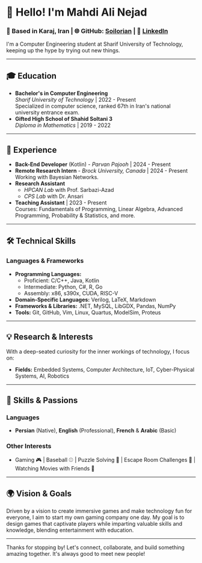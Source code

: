 # 👋 Hello! I'm Mahdi Ali Nejad

### 📍 Based in Karaj, Iran | 🌐 GitHub: [Soilorian](https://github.com/Soilorian) | 🔗 [LinkedIn](linkedin.com/in/mahdi-alinejad-ba97b6256)

I'm a Computer Engineering student at Sharif University of Technology, keeping up the hype by trying out new things.

---

## 🎓 Education

- **Bachelor's in Computer Engineering**  
  *Sharif University of Technology* | 2022 - Present  
  Specialized in computer science, ranked 67th in Iran's national university entrance exam.
- **Gifted High School of Shahid Soltani 3**  
  *Diploma in Mathematics* | 2019 - 2022

---

## 💼 Experience

- **Back-End Developer** (Kotlin) - *Parvan Pajooh* | 2024 - Present  
- **Remote Research Intern** - *Brock University, Canada* | 2024 - Present  
  Working with Bayesian Networks.
- **Research Assistant**  
  - *HPCAN Lab* with Prof. Sarbazi-Azad  
  - *CPS Lab* with Dr. Ansari  
- **Teaching Assistant** | 2023 - Present  
  Courses: Fundamentals of Programming, Linear Algebra, Advanced Programming, Probability & Statistics, and more.

---

## 🛠️ Technical Skills

### Languages & Frameworks
- **Programming Languages:**  
  - Proficient: C/C++, Java, Kotlin  
  - Intermediate: Python, C#, R, Go  
  - Assembly: x86, s390x, CUDA, RISC-V
- **Domain-Specific Languages:** Verilog, LaTeX, Markdown
- **Frameworks & Libraries:** .NET, MySQL, LibGDX, Pandas, NumPy
- **Tools:** Git, GitHub, Vim, Linux, Quartus, ModelSim, Proteus

---

## 💡 Research & Interests

With a deep-seated curiosity for the inner workings of technology, I focus on:
- **Fields:** Embedded Systems, Computer Architecture, IoT, Cyber-Physical Systems, AI, Robotics

---

## 🌱 Skills & Passions

### Languages
- **Persian** (Native), **English** (Professional), **French** & **Arabic** (Basic)

### Other Interests
- Gaming 🎮 | Baseball ⚾ | Puzzle Solving 🧩 | Escape Room Challenges 🚪 | Watching Movies with Friends 🍿

---

## 🌍 Vision & Goals

Driven by a vision to create immersive games and make technology fun for everyone, I aim to start my own gaming company one day. My goal is to design games that captivate players while imparting valuable skills and knowledge, blending entertainment with education.

---

Thanks for stopping by! Let's connect, collaborate, and build something amazing together. It's always good to meet new people!
